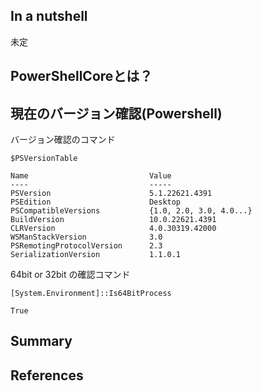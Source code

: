 

## In a nutshell
未定



## PowerShellCoreとは？


## 現在のバージョン確認(Powershell)

バージョン確認のコマンド
```PS
$PSVersionTable
```
```PS
Name                           Value
----                           -----
PSVersion                      5.1.22621.4391
PSEdition                      Desktop
PSCompatibleVersions           {1.0, 2.0, 3.0, 4.0...}
BuildVersion                   10.0.22621.4391
CLRVersion                     4.0.30319.42000
WSManStackVersion              3.0
PSRemotingProtocolVersion      2.3
SerializationVersion           1.1.0.1
```

64bit or 32bit の確認コマンド
```PS 
[System.Environment]::Is64BitProcess
```
```PS
True
```



## Summary




## References



